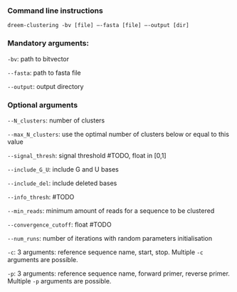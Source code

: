 
### Command line instructions


```
dreem-clustering -bv [file] —-fasta [file] —-output [dir]
```

### Mandatory arguments:

`-bv`: path to bitvector

`--fasta`: path to fasta file

`--output`: output directory

### Optional arguments

`--N_clusters`: number of clusters

`--max_N_clusters`: use the optimal number of clusters below or equal to this value

`--signal_thresh`: signal threshold #TODO, float in [0,1]

`--include_G_U`: include G and U bases 

`--include_del`: include deleted bases

`--info_thresh`: #TODO

`--min_reads`: minimum amount of reads for a sequence to be clustered

`--convergence_cutoff`: float #TODO

`--num_runs`: number of iterations with random parameters initialisation

`-c`: 3 arguments: reference sequence name, start, stop. Multiple `-c` arguments are possible.

`-p`: 3 arguments: reference sequence name, forward primer, reverse primer. Multiple `-p` arguments are possible.
